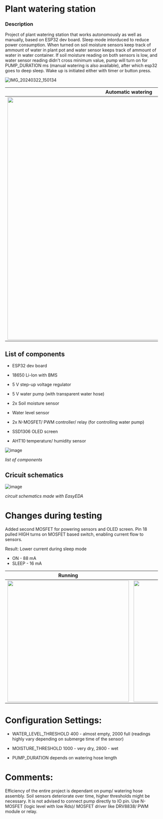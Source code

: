 # Plant watering station

### Description
Project of plant watering station that works autonomously as well as manually, based on ESP32 dev board.
Sleep mode intorduced to reduce power consumption. When turned on soil moisture sensors keep track of ammount of water in plant pot and water sensor keeps track of ammount of water in water container.
If soil moisture reading on both sensors is low, and water sensor reading didn't cross minimum value, pump will turn on for PUMP_DURATION ms (manual watering is also available), after which esp32 goes to deep sleep. Wake up is initiated either with timer or button press.


![IMG_20240322_150134](https://github.com/jmamej/Plant-Watering-Station/assets/57408600/d6268ea5-380d-4d0e-9479-58da871564b0)



| Automatic watering    | Manual watering |
| --------------------- | --------------  |
| <img width="800" src="https://github.com/jmamej/Plant-Watering-Station/assets/57408600/ae927b15-a09f-4364-a02a-3a1ec77e89a8.gif">  | <img width="800" src="https://github.com/jmamej/Plant-Watering-Station/assets/57408600/375c5872-50bf-4d9b-89f2-866255500b19.gif">    |




## List of components

- ESP32 dev board

- 18650 Li-Ion with BMS

- 5 V step-up voltage regulator

- 5 V water pump (with transparent water hose)

- 2x Soil moisture sensor

- Water level sensor

- 2x N-MOSFET/ PWM controller/ relay (for controlling water pump)

- SSD1306 OLED screen

- AHT10 temperature/ humidity sensor


![image](https://github.com/jmamej/Plant-Watering-Station/assets/57408600/e75ad2e3-2f3d-4d10-b3a3-d482caa0178e)

*list of components*


## Cricuit schematics

![image](https://github.com/jmamej/Plant-Watering-Station/assets/57408600/bc9cbf92-9858-4f9d-af2c-7ba627c32c02)


*circuit schematics made with EasyEDA*


# Changes during testing

Added second MOSFET for powering sensors and OLED screen. Pin 18 pulled HIGH turns on MOSFET based switch, enabling current flow to sensors.

Result: Lower current during sleep mode

- ON - 88 mA
- SLEEP - 16 mA

| Running    | Deep Sleep |
| --------------------- | --------------  |
| <img width="400" src="https://github.com/jmamej/Plant-Watering-Station/assets/57408600/18095739-64d6-4d58-9485-415a0b317a65.png">  | <img width="400" src="https://github.com/jmamej/Plant-Watering-Station/assets/57408600/4721bc3c-9656-456c-83ad-b43ab9002c7d.png">    |


# Configuration Settings:

- WATER_LEVEL_THRESHOLD 400 - almost empty, 2000 full (readings highly vary depending on submerge time of the sensor)

- MOISTURE_THRESHOLD 1000 - very dry, 2800 - wet

- PUMP_DURATION depends on watering hose length


# Comments:
Efficiency of the entire project is dependant on pump/ watering hose assembly.
Soil sensors deteriorate over time, higher thresholds might be necessary.
It is not advised to connect pump directly to IO pin. Use N-MOSFET (logic level with low Rds)/ MOSFET driver like DRV8838/ PWM module or relay.


